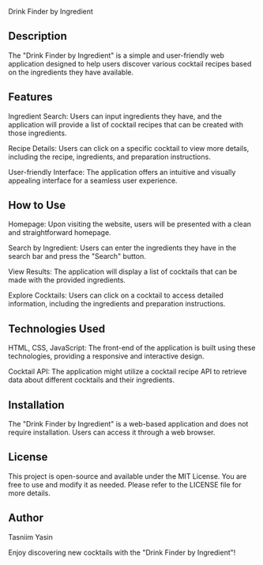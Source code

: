 Drink Finder by Ingredient
## Description
The "Drink Finder by Ingredient" is a simple and user-friendly web application designed to help users discover various cocktail recipes based on the ingredients they have available. 
## Features
Ingredient Search: Users can input ingredients they have, and the application will provide a list of cocktail recipes that can be created with those ingredients.

Recipe Details: Users can click on a specific cocktail to view more details, including the recipe, ingredients, and preparation instructions.

User-friendly Interface: The application offers an intuitive and visually appealing interface for a seamless user experience.

## How to Use
Homepage: Upon visiting the website, users will be presented with a clean and straightforward homepage.

Search by Ingredient: Users can enter the ingredients they have in the search bar and press the "Search" button.

View Results: The application will display a list of cocktails that can be made with the provided ingredients.

Explore Cocktails: Users can click on a cocktail to access detailed information, including the ingredients and preparation instructions.

## Technologies Used
HTML, CSS, JavaScript: The front-end of the application is built using these technologies, providing a responsive and interactive design.

Cocktail API: The application might utilize a cocktail recipe API to retrieve data about different cocktails and their ingredients.

## Installation
The "Drink Finder by Ingredient" is a web-based application and does not require installation. Users can access it through a web browser.

## License
This project is open-source and available under the MIT License. You are free to use and modify it as needed. Please refer to the LICENSE file for more details.

## Author
Tasniim Yasin

Enjoy discovering new cocktails with the "Drink Finder by Ingredient"!
